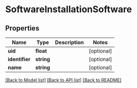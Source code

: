 # SoftwareInstallationSoftware

## Properties
Name | Type | Description | Notes
------------ | ------------- | ------------- | -------------
**uid** | **float** |  | [optional] 
**identifier** | **string** |  | [optional] 
**name** | **string** |  | [optional] 

[[Back to Model list]](../../README.md#documentation-for-models) [[Back to API list]](../../README.md#documentation-for-api-endpoints) [[Back to README]](../../README.md)

